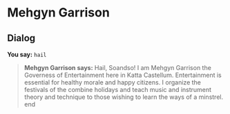 # Mehgyn Garrison
## Dialog

**You say:** `hail`



>**Mehgyn Garrison says:** Hail, Soandso! I am Mehgyn Garrison the Governess of Entertainment here in Katta Castellum. Entertainment is essential for healthy morale and happy citizens. I organize the festivals of the combine holidays and teach music and instrument theory and technique to those wishing to learn the ways of a minstrel.
end
